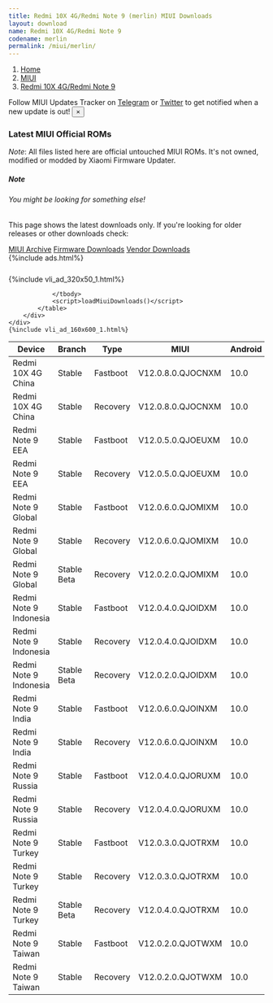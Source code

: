 ```yaml
---
title: Redmi 10X 4G/Redmi Note 9 (merlin) MIUI Downloads
layout: download
name: Redmi 10X 4G/Redmi Note 9
codename: merlin
permalink: /miui/merlin/
---
```

<nav aria-label="breadcrumb">
    <ol class="breadcrumb">
        <li class="breadcrumb-item"><a href="/">Home</a></li>
        <li class="breadcrumb-item"><a href="/miui/">MIUI</a></li>
        <li class="breadcrumb-item active" aria-current="page"><a href="/miui/merlin/">Redmi 10X 4G/Redmi Note 9</a></li>
    </ol>
</nav>
<div class="alert alert-primary alert-dismissible fade show" role="alert">
    Follow MIUI Updates Tracker on <a href="https://t.me/MIUIUpdatesTracker" class="alert-link">Telegram</a>
     or <a href="https://twitter.com/MiFwUpdater" class="alert-link">Twitter</a> to get notified when a new update is out!
    <button type="button" class="close" data-dismiss="alert" aria-label="Close">
        <span aria-hidden="true">&times;</span>
    </button>
</div>

### Latest MIUI Official ROMs
*Note*: All files listed here are official untouched MIUI ROMs. It's not owned, modified or modded by Xiaomi Firmware Updater.
<div class="card">
  <div class="card-body">
    <h5 class="card-title">Note</h5>
    <h6 class="card-subtitle mb-2 text-muted">You might be looking for something else!</h6>
    <p class="card-text">This page shows the latest downloads only.
     If you're looking for older releases or other downloads check:</p>
    <a href="/archive/miui/merlin/" class="card-link">MIUI Archive</a>
    <a href="/firmware/merlin/" class="card-link">Firmware Downloads</a>
    <a href="/vendor/merlin/" class="card-link">Vendor Downloads</a>
  </div>
</div>
{%include ads.html%}
<div class="row justify-content-center">
    <div class="col-10">
        <div class="table-responsive-md" style="margin-top: 25px;">
            {%include vli_ad_320x50_1.html%}
            <table id="miui" class="display dt-responsive nowrap compact table table-striped table-hover table-sm">
                <thead class="thead-dark">
                    <tr>
                        <th data-ref="device">Device</th>
                        <th data-ref="branch">Branch</th>
                        <th data-ref="type">Type</th>
                        <th data-ref="miui">MIUI</th>
                        <th data-ref="android">Android</th>
                        <th data-ref="size">Size</th>
                        <th data-ref="size">Date</th>
                        <th data-ref="link">Link</th>
                    </tr>
                </thead>
                <tbody>
                <tr><td>Redmi 10X 4G China</td><td>Stable</td><td>Fastboot</td><td>V12.0.8.0.QJOCNXM</td><td>10.0</td><td>3.3 GB</td><td>2021-01-06</td><td><a href="/miui/merlin/stable/V12.0.8.0.QJOCNXM/">Download</a></td></tr>
<tr><td>Redmi 10X 4G China</td><td>Stable</td><td>Recovery</td><td>V12.0.8.0.QJOCNXM</td><td>10.0</td><td>2.4 GB</td><td>2021-01-13</td><td><a href="/miui/merlin/stable/V12.0.8.0.QJOCNXM/">Download</a></td></tr>
<tr><td>Redmi Note 9 EEA</td><td>Stable</td><td>Fastboot</td><td>V12.0.5.0.QJOEUXM</td><td>10.0</td><td>4.0 GB</td><td>2020-12-12</td><td><a href="/miui/merlin/stable/V12.0.5.0.QJOEUXM/">Download</a></td></tr>
<tr><td>Redmi Note 9 EEA</td><td>Stable</td><td>Recovery</td><td>V12.0.5.0.QJOEUXM</td><td>10.0</td><td>2.0 GB</td><td>2020-12-18</td><td><a href="/miui/merlin/stable/V12.0.5.0.QJOEUXM/">Download</a></td></tr>
<tr><td>Redmi Note 9 Global</td><td>Stable</td><td>Fastboot</td><td>V12.0.6.0.QJOMIXM</td><td>10.0</td><td>3.9 GB</td><td>2020-12-18</td><td><a href="/miui/merlin/stable/V12.0.6.0.QJOMIXM/">Download</a></td></tr>
<tr><td>Redmi Note 9 Global</td><td>Stable</td><td>Recovery</td><td>V12.0.6.0.QJOMIXM</td><td>10.0</td><td>2.0 GB</td><td>2020-12-24</td><td><a href="/miui/merlin/stable/V12.0.6.0.QJOMIXM/">Download</a></td></tr>
<tr><td>Redmi Note 9 Global</td><td>Stable Beta</td><td>Recovery</td><td>V12.0.2.0.QJOMIXM</td><td>10.0</td><td>1.9 GB</td><td>2020-07-29</td><td><a href="/miui/merlin/stable beta/V12.0.2.0.QJOMIXM/">Download</a></td></tr>
<tr><td>Redmi Note 9 Indonesia</td><td>Stable</td><td>Fastboot</td><td>V12.0.4.0.QJOIDXM</td><td>10.0</td><td>3.8 GB</td><td>2020-12-24</td><td><a href="/miui/merlin/stable/V12.0.4.0.QJOIDXM/">Download</a></td></tr>
<tr><td>Redmi Note 9 Indonesia</td><td>Stable</td><td>Recovery</td><td>V12.0.4.0.QJOIDXM</td><td>10.0</td><td>2.0 GB</td><td>2020-12-31</td><td><a href="/miui/merlin/stable/V12.0.4.0.QJOIDXM/">Download</a></td></tr>
<tr><td>Redmi Note 9 Indonesia</td><td>Stable Beta</td><td>Recovery</td><td>V12.0.2.0.QJOIDXM</td><td>10.0</td><td>2.0 GB</td><td>2020-11-05</td><td><a href="/miui/merlin/stable beta/V12.0.2.0.QJOIDXM/">Download</a></td></tr>
<tr><td>Redmi Note 9 India</td><td>Stable</td><td>Fastboot</td><td>V12.0.6.0.QJOINXM</td><td>10.0</td><td>2.9 GB</td><td>2020-12-22</td><td><a href="/miui/merlin/stable/V12.0.6.0.QJOINXM/">Download</a></td></tr>
<tr><td>Redmi Note 9 India</td><td>Stable</td><td>Recovery</td><td>V12.0.6.0.QJOINXM</td><td>10.0</td><td>2.0 GB</td><td>2020-12-28</td><td><a href="/miui/merlin/stable/V12.0.6.0.QJOINXM/">Download</a></td></tr>
<tr><td>Redmi Note 9 Russia</td><td>Stable</td><td>Fastboot</td><td>V12.0.4.0.QJORUXM</td><td>10.0</td><td>3.7 GB</td><td>2020-12-24</td><td><a href="/miui/merlin/stable/V12.0.4.0.QJORUXM/">Download</a></td></tr>
<tr><td>Redmi Note 9 Russia</td><td>Stable</td><td>Recovery</td><td>V12.0.4.0.QJORUXM</td><td>10.0</td><td>2.0 GB</td><td>2020-12-31</td><td><a href="/miui/merlin/stable/V12.0.4.0.QJORUXM/">Download</a></td></tr>
<tr><td>Redmi Note 9 Turkey</td><td>Stable</td><td>Fastboot</td><td>V12.0.3.0.QJOTRXM</td><td>10.0</td><td>3.4 GB</td><td>2020-11-14</td><td><a href="/miui/merlin/stable/V12.0.3.0.QJOTRXM/">Download</a></td></tr>
<tr><td>Redmi Note 9 Turkey</td><td>Stable</td><td>Recovery</td><td>V12.0.3.0.QJOTRXM</td><td>10.0</td><td>2.0 GB</td><td>2020-11-19</td><td><a href="/miui/merlin/stable/V12.0.3.0.QJOTRXM/">Download</a></td></tr>
<tr><td>Redmi Note 9 Turkey</td><td>Stable Beta</td><td>Recovery</td><td>V12.0.4.0.QJOTRXM</td><td>10.0</td><td>2.0 GB</td><td>2020-12-31</td><td><a href="/miui/merlin/stable beta/V12.0.4.0.QJOTRXM/">Download</a></td></tr>
<tr><td>Redmi Note 9 Taiwan</td><td>Stable</td><td>Fastboot</td><td>V12.0.2.0.QJOTWXM</td><td>10.0</td><td>3.3 GB</td><td>2020-12-26</td><td><a href="/miui/merlin/stable/V12.0.2.0.QJOTWXM/">Download</a></td></tr>
<tr><td>Redmi Note 9 Taiwan</td><td>Stable</td><td>Recovery</td><td>V12.0.2.0.QJOTWXM</td><td>10.0</td><td>2.0 GB</td><td>2020-12-31</td><td><a href="/miui/merlin/stable/V12.0.2.0.QJOTWXM/">Download</a></td></tr>

                </tbody>
                <script>loadMiuiDownloads()</script>
            </table>
        </div>
    </div>
    {%include vli_ad_160x600_1.html%}
</div>
